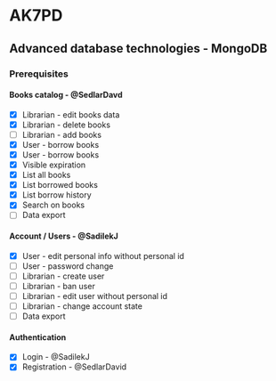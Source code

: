 # AK7PD

## Advanced database technologies - MongoDB

### Prerequisites

#### Books catalog - @SedlarDavd
- [x] Librarian - edit books data
- [x] Librarian - delete books
- [ ] Librarian - add books
- [x] User - borrow books
- [x] User - borrow books
- [x] Visible expiration
- [x] List all books
- [x] List borrowed books
- [x] List borrow history
- [x] Search on books
- [ ] Data export

#### Account / Users - @SadilekJ
- [x] User - edit personal info without personal id
- [ ] User - password change
- [ ] Librarian - create user
- [ ] Librarian - ban user
- [ ] Librarian - edit user without personal id
- [ ] Librarian - change account state
- [ ] Data export

#### Authentication
- [x] Login - @SadilekJ
- [x] Registration - @SedlarDavid

